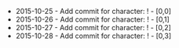 - 2015-10-25 - Add commit for character: ! - [0,0]
- 2015-10-26 - Add commit for character: ! - [0,1]
- 2015-10-27 - Add commit for character: ! - [0,2]
- 2015-10-28 - Add commit for character: ! - [0,3]
